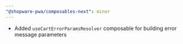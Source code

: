 ```yaml
---
"@shopware-pwa/composables-next": minor
---
```


- Added `useCartErrorParamsResolver` composable for building error message parameters
